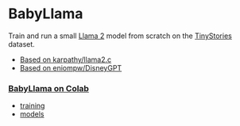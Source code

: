 # BabyLlama

Train and run a small [Llama 2](https://ai.meta.com/llama/) model from scratch on the [TinyStories](https://huggingface.co/datasets/roneneldan/TinyStories) dataset.

* [Based on karpathy/llama2.c](https://github.com/karpathy/llama2.c)
* [Based on eniompw/DisneyGPT](https://github.com/eniompw/DisneyGPT)


### [BabyLlama on Colab](https://github.com/EN10/BabyLlama/blob/main/Baby_Llama.ipynb)

* [training](https://github.com/karpathy/llama2.c#training)
* [models](https://github.com/karpathy/llama2.c#models)
